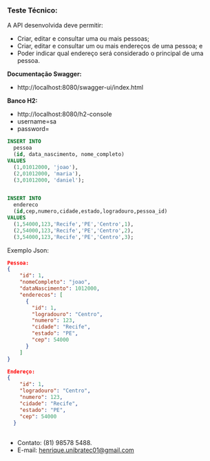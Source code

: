 ### Teste Técnico:
A API desenvolvida deve permitir:
- Criar, editar e consultar uma ou mais pessoas;
- Criar, editar e consultar um ou mais endereços de uma pessoa; e
- Poder indicar qual endereço será considerado o principal de uma pessoa.

**Documentação Swagger:**
- http://localhost:8080/swagger-ui/index.html

**Banco H2:**
- http://localhost:8080/h2-console
- username=sa
- password=

```sql
INSERT INTO
  pessoa
  (id, data_nascimento, nome_completo)
VALUES
  (1,01012000, 'joao'),
  (2,01012000, 'maria'),
  (3,01012000, 'daniel');


INSERT INTO
  endereco
  (id,cep,numero,cidade,estado,logradouro,pessoa_id)
VALUES
  (1,54000,123,'Recife','PE','Centro',1),
  (2,54000,123,'Recife','PE','Centro',2),
  (3,54000,123,'Recife','PE','Centro',3);
```

Exemplo Json:
```json
Pessoa:
{
    "id": 1,
    "nomeCompleto": "joao",
    "dataNascimento": 1012000,
    "enderecos": [
      {
        "id": 1,
        "logradouro": "Centro",
        "numero": 123,
        "cidade": "Recife",
        "estado": "PE",
        "cep": 54000
      }
    ]
}

Endereço:
{
    "id": 1,
    "logradouro": "Centro",
    "numero": 123,
    "cidade": "Recife",
    "estado": "PE",
    "cep": 54000
  }
```

##

- Contato: (81) 98578 5488.
- E-mail: henrique.unibratec01@gmail.com

##
